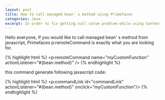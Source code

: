 ```yaml
---
layout: post
title: How to call managed bean' s method using Primefaces
categories: Java
excerpt: In order to fix getting null value problem while using Context.getFilesDir() inside InstrumentationTestCase,you need to create files directorory.
---
```


Hello everyone, If you would like to call managed bean' s method from javascript, Primefaces p:remoteCommand is exactly what you are looking for.

{% highlight html %}
<p:remoteCommand name="myCustomFunction" actionListener="#{bean.method}" />
{% endhighlight %}

this command generate following javascript code:

{% highlight html %}
<p:commandLink id="commandLink" actionListener="#{bean.method}" onclick="myCustomFunction"/>
{% endhighlight %}